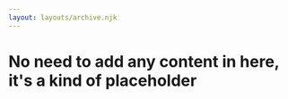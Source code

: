 ```yaml
---
layout: layouts/archive.njk
---
```

# No need to add any content in here, it's a kind of placeholder